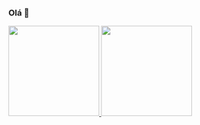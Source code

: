 ### Olá 👋

<div>
  <a href="https://github.com/marocama">
  <img loading="lazy" height="180em" src="https://github-readme-stats.vercel.app/api?username=marocama&show_icons=true&theme=dracula&include_all_commits=true&count_private=true"/>
  <img loading="lazy" height="180em" src="https://github-readme-stats.vercel.app/api/top-langs/?username=marocama&hide_progress=true&theme=dracula"/>
</div>
